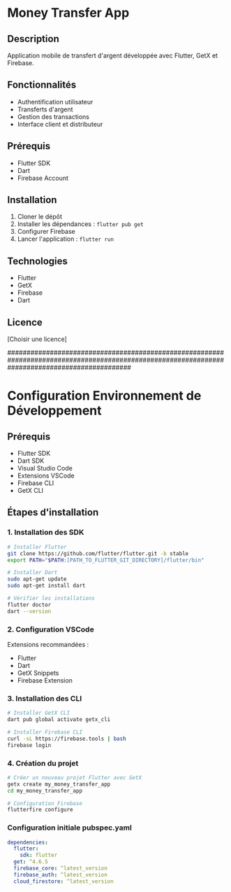 # Money Transfer App

## Description
Application mobile de transfert d'argent développée avec Flutter, GetX et Firebase.

## Fonctionnalités
- Authentification utilisateur
- Transferts d'argent
- Gestion des transactions
- Interface client et distributeur

## Prérequis
- Flutter SDK
- Dart
- Firebase Account

## Installation
1. Cloner le dépôt
2. Installer les dépendances : `flutter pub get`
3. Configurer Firebase
4. Lancer l'application : `flutter run`

## Technologies
- Flutter
- GetX
- Firebase
- Dart

## Licence
[Choisir une licence]

################################################################################################################################################

# Configuration Environnement de Développement

## Prérequis
- Flutter SDK
- Dart SDK
- Visual Studio Code
- Extensions VSCode
- Firebase CLI
- GetX CLI

## Étapes d'installation

### 1. Installation des SDK
```bash
# Installer Flutter
git clone https://github.com/flutter/flutter.git -b stable
export PATH="$PATH:[PATH_TO_FLUTTER_GIT_DIRECTORY]/flutter/bin"

# Installer Dart 
sudo apt-get update
sudo apt-get install dart

# Vérifier les installations
flutter doctor
dart --version
```

### 2. Configuration VSCode
Extensions recommandées :
- Flutter
- Dart
- GetX Snippets
- Firebase Extension

### 3. Installation des CLI
```bash
# Installer GetX CLI
dart pub global activate getx_cli

# Installer Firebase CLI
curl -sL https://firebase.tools | bash
firebase login
```

### 4. Création du projet
```bash
# Créer un nouveau projet Flutter avec GetX
getx create my_money_transfer_app
cd my_money_transfer_app

# Configuration Firebase
flutterfire configure
```

### Configuration initiale pubspec.yaml
```yaml
dependencies:
  flutter:
    sdk: flutter
  get: ^4.6.5
  firebase_core: ^latest_version
  firebase_auth: ^latest_version
  cloud_firestore: ^latest_version
```
